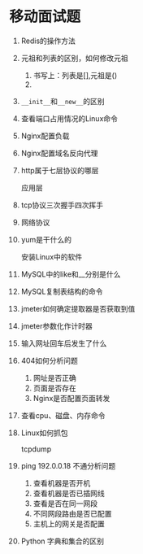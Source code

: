 # 移动面试题

1. Redis的操作方法

2. 元祖和列表的区别，如何修改元祖

   1. 书写上：列表是[],元祖是()
   2. 

3. `__init__`和`__new__`的区别

4. 查看端口占用情况的Linux命令

5. Nginx配置负载

6. Nginx配置域名反向代理

7. http属于七层协议的哪层

   应用层

8. tcp协议三次握手四次挥手

9. 网络协议

10. yum是干什么的

    安装Linux中的软件

11. MySQL中的like和__分别是什么

12. MySQL复制表结构的命令

13. jmeter如何确定提取器是否获取到值

14. jmeter参数化作计时器

15. 输入网址回车后发生了什么

16. 404如何分析问题

    1. 网址是否正确
    2. 页面是否存在
    3. Nginx是否配置页面转发

17. 查看cpu、磁盘、内存命令

18. Linux如何抓包

    tcpdump

19. ping 192.0.0.18 不通分析问题
    1. 查看机器是否开机
    2. 查看机器是否已插网线
    3. 查看是否在同一网段
    4. 不同网段路由是否已配置
    5. 主机上的网关是否配置

20. Python 字典和集合的区别